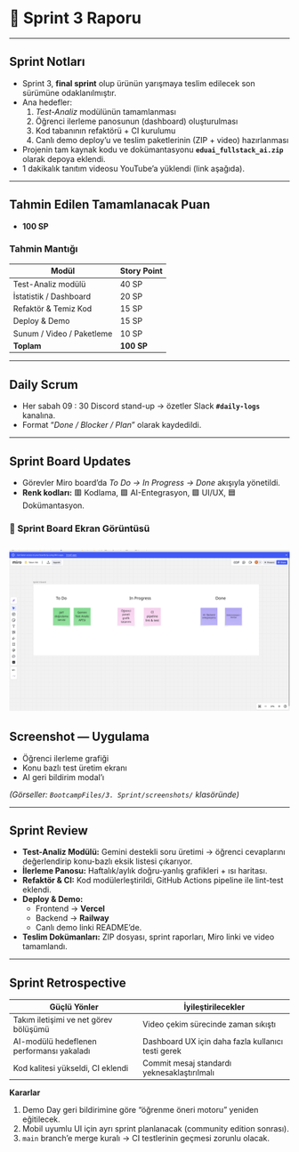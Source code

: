 # 📘 Sprint 3 Raporu 

---

## Sprint Notları
- Sprint 3, **final sprint** olup ürünün yarışmaya teslim edilecek son sürümüne odaklanılmıştır.  
- Ana hedefler:  
  1. *Test-Analiz* modülünün tamamlanması  
  2. Öğrenci ilerleme panosunun (dashboard) oluşturulması  
  3. Kod tabanının refaktörü + CI kurulumu  
  4. Canlı demo deploy’u ve teslim paketlerinin (ZIP + video) hazırlanması  
- Projenin tam kaynak kodu ve dokümantasyonu **`eduai_fullstack_ai.zip`** olarak depoya eklendi.  
- 1 dakikalık tanıtım videosu YouTube’a yüklendi (link aşağıda).

---

## Tahmin Edilen Tamamlanacak Puan
- **100 SP**

### Tahmin Mantığı
| Modül                           | Story Point |
|---------------------------------|-------------|
| Test-Analiz modülü              | 40 SP       |
| İstatistik / Dashboard          | 20 SP       |
| Refaktör & Temiz Kod            | 15 SP       |
| Deploy & Demo                   | 15 SP       |
| Sunum / Video / Paketleme       | 10 SP       |
| **Toplam**                      | **100 SP**  |

---

## Daily Scrum
- Her sabah 09 : 30 Discord stand-up → özetler Slack **`#daily-logs`** kanalına.  
- Format “*Done / Blocker / Plan*” olarak kaydedildi.

---

## Sprint Board Updates
- Görevler Miro board’da *To Do → In Progress → Done* akışıyla yönetildi.  
- **Renk kodları:** 🟥 Kodlama, 🟪 AI-Entegrasyon, 🟩 UI/UX, 🟦 Dokümantasyon.

### 📸 Sprint Board Ekran Görüntüsü
![Sprint 3 Board](./screenshot/Ekran%20Resmi%202025-08-03%2023.27.21.png)
---

## Screenshot — Uygulama
- Öğrenci ilerleme grafiği  
- Konu bazlı test üretim ekranı  
- AI geri bildirim modal’ı  

*(Görseller: `BootcampFiles/3. Sprint/screenshots/` klasöründe)*

---

## Sprint Review
- **Test-Analiz Modülü:** Gemini destekli soru üretimi → öğrenci cevaplarını değerlendirip konu-bazlı eksik listesi çıkarıyor.  
- **İlerleme Panosu:** Haftalık/aylık doğru-yanlış grafikleri + ısı haritası.  
- **Refaktör & CI:** Kod modülerleştirildi, GitHub Actions pipeline ile lint-test eklendi.  
- **Deploy & Demo:**  
  - Frontend → **Vercel**  
  - Backend → **Railway**  
  - Canlı demo linki README’de.  
- **Teslim Dokümanları:** ZIP dosyası, sprint raporları, Miro linki ve video tamamlandı.

---

## Sprint Retrospective

| Güçlü Yönler | İyileştirilecekler |
|--------------|-------------------|
| Takım iletişimi ve net görev bölüşümü | Video çekim sürecinde zaman sıkıştı |
| AI-modülü hedeflenen performansı yakaladı | Dashboard UX için daha fazla kullanıcı testi gerek |
| Kod kalitesi yükseldi, CI eklendi | Commit mesaj standardı yeknesaklaştırılmalı |

**Kararlar**
1. Demo Day geri bildirimine göre “öğrenme öneri motoru” yeniden eğitilecek.  
2. Mobil uyumlu UI için ayrı sprint planlanacak (community edition sonrası).  
3. `main` branch’e merge kuralı → CI testlerinin geçmesi zorunlu olacak.
